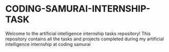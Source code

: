 # CODING-SAMURAI-INTERNSHIP-TASK
Welcome to the artificial intelligence internship tasks repository! This repository contains all the tasks and projects completed during my artificial intelligence internship at coding samurai
